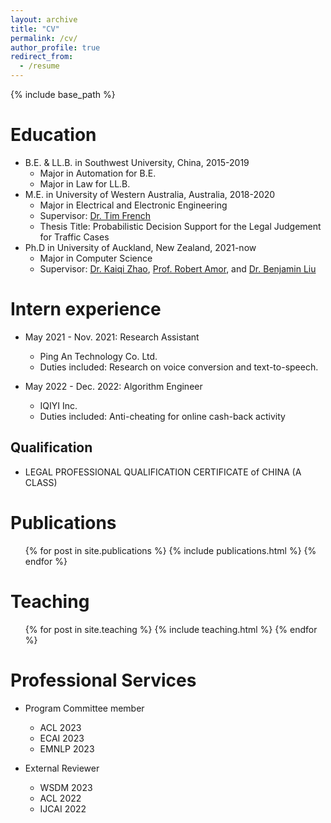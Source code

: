 ```yaml
---
layout: archive
title: "CV"
permalink: /cv/
author_profile: true
redirect_from:
  - /resume
---
```


{% include base_path %}

Education
======
* B.E. & LL.B. in Southwest University, China, 2015-2019
  * Major in Automation for B.E.
  * Major in Law for LL.B.
* M.E. in University of Western Australia, Australia, 2018-2020
  * Major in Electrical and Electronic Engineering
  * Supervisor: [Dr. Tim French](https://research-repository.uwa.edu.au/en/persons/tim-french)
  * Thesis Title:  Probabilistic Decision Support for the Legal Judgement for Traffic Cases
* Ph.D in University of Auckland, New Zealand, 2021-now
  * Major in Computer Science
  * Supervisor: [Dr. Kaiqi Zhao](https://kaiqi.blogs.auckland.ac.nz/), [Prof. Robert Amor](https://cs.auckland.ac.nz/~trebor/), and [Dr. Benjamin Liu](https://profiles.auckland.ac.nz/b-liu)


Intern experience
======
* May 2021 - Nov. 2021: Research Assistant
  * Ping An Technology Co. Ltd.
  * Duties included: Research on voice conversion and text-to-speech.

* May 2022 - Dec. 2022: Algorithm Engineer
  * IQIYI Inc.
  * Duties included: Anti-cheating for online cash-back activity
  
Qualification
------
* LEGAL PROFESSIONAL QUALIFICATION CERTIFICATE of CHINA (A CLASS)

Publications
======
  <ul>{% for post in site.publications %}
    {% include publications.html %}
  {% endfor %}</ul>
  
Teaching
======
  <ul>{% for post in site.teaching %}
    {% include teaching.html %}
  {% endfor %}</ul>
  
Professional Services
======
* Program Committee member
  * ACL 2023
  * ECAI 2023
  * EMNLP 2023
  
* External Reviewer
  * WSDM 2023
  * ACL 2022
  * IJCAI 2022
